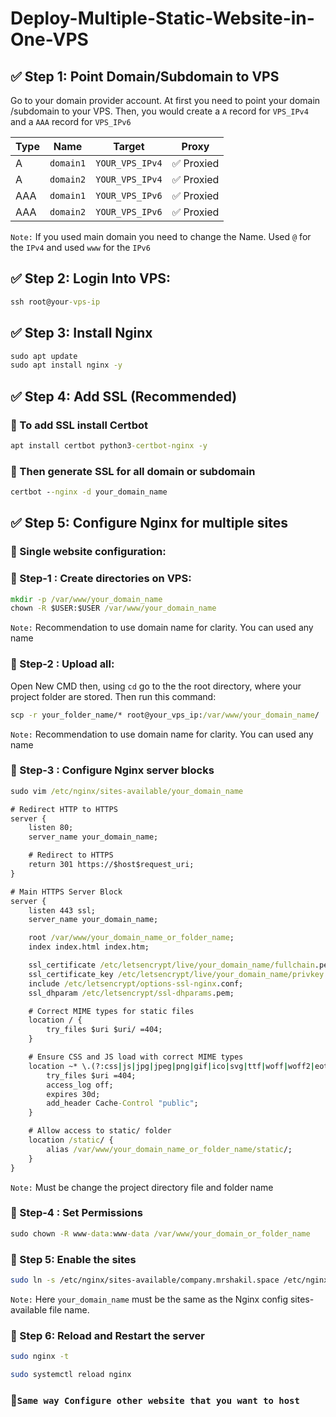 # Deploy-Multiple-Static-Website-in-One-VPS

## ✅ Step 1: Point Domain/Subdomain to VPS
Go to your domain provider account. At first you need to point your domain /subdomain to your VPS. Then, you would create a `A` record for `VPS_IPv4` and a `AAA` record for `VPS_IPv6`

| Type | Name | Target | Proxy |
| --- | --- | --- | --- |
| A | `domain1` | `YOUR_VPS_IPv4` | ✅ Proxied |
| A | `domain2` | `YOUR_VPS_IPv4` | ✅ Proxied |
| AAA | `domain1` | `YOUR_VPS_IPv6` | ✅ Proxied |
| AAA | `domain2` | `YOUR_VPS_IPv6` | ✅ Proxied |

`Note:` If you used main domain you need to change the Name. Used `@` for the `IPv4` and used `www` for the `IPv6`

## ✅ Step 2: Login Into VPS:

```cmd
ssh root@your-vps-ip
```

## ✅ Step 3: Install Nginx

```cmd
sudo apt update
sudo apt install nginx -y
```

## ✅ Step 4: Add SSL (Recommended)

### 🔹 To add SSL install Certbot

```cmd
apt install certbot python3-certbot-nginx -y
```

### 🔹 Then generate SSL for all domain or subdomain

```cmd
certbot --nginx -d your_domain_name
```

## ✅ Step 5: Configure Nginx for multiple sites

### 🔹 Single website configuration:

### 🔹 Step-1 : Create directories on VPS:

```cmd
mkdir -p /var/www/your_domain_name
chown -R $USER:$USER /var/www/your_domain_name
```

`Note:` Recommendation to use domain name for clarity. You can used any name

### 🔹 Step-2 : Upload all:

Open New CMD then, using `cd` go to the the root directory, where your project folder are stored. Then  run this command:

```cmd
scp -r your_folder_name/* root@your_vps_ip:/var/www/your_domain_name/
```

`Note:` Recommendation to use domain name for clarity. You can used any name

### 🔹 Step-3 : Configure Nginx server blocks

```cmd
sudo vim /etc/nginx/sites-available/your_domain_name
```

```cmd
# Redirect HTTP to HTTPS
server {
    listen 80;
    server_name your_domain_name;

    # Redirect to HTTPS
    return 301 https://$host$request_uri;
}

# Main HTTPS Server Block
server {
    listen 443 ssl;
    server_name your_domain_name;

    root /var/www/your_domain_name_or_folder_name;
    index index.html index.htm;

    ssl_certificate /etc/letsencrypt/live/your_domain_name/fullchain.pem;
    ssl_certificate_key /etc/letsencrypt/live/your_domain_name/privkey.pem;
    include /etc/letsencrypt/options-ssl-nginx.conf;
    ssl_dhparam /etc/letsencrypt/ssl-dhparams.pem;

    # Correct MIME types for static files
    location / {
        try_files $uri $uri/ =404;
    }

    # Ensure CSS and JS load with correct MIME types
    location ~* \.(?:css|js|jpg|jpeg|png|gif|ico|svg|ttf|woff|woff2|eot)$ {
        try_files $uri =404;
        access_log off;
        expires 30d;
        add_header Cache-Control "public";
    }

    # Allow access to static/ folder
    location /static/ {
        alias /var/www/your_domain_name_or_folder_name/static/;
    }
}
```

`Note:` Must be change the project directory file and folder name

### 🔹 Step-4 : Set Permissions

```cmd
sudo chown -R www-data:www-data /var/www/your_domain_or_folder_name
```

### 🔹 Step 5: Enable the sites

```bash
sudo ln -s /etc/nginx/sites-available/company.mrshakil.space /etc/nginx/sites-enabled/
```

`Note:` Here `your_domain_name` must be the same as the Nginx config sites-available file name.

### 🔹 Step 6: Reload and Restart the server

```bash
sudo nginx -t
```

```bash
sudo systemctl reload nginx
```

### 🔹`Same way Configure other website that you want to host`